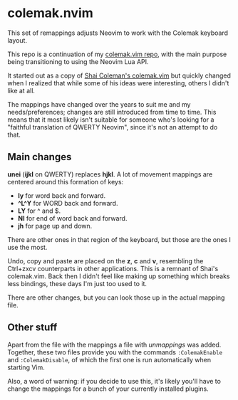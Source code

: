 colemak.nvim
===========

This set of remappings adjusts Neovim to work with the Colemak keyboard layout.

This repo is a continuation of my [colemak.vim repo][2], with the main purpose being transitioning to using the Neovim Lua API.

It started out as a copy of [Shai Coleman's colemak.vim][1] but quickly changed when I realized that while some of his ideas were interesting, others I didn't like at all.

 [1]: http://colemak.com/pub/vim/colemak.vim
 [2]: https://github.com/linduxed/colemak.vim

The mappings have changed over the years to suit me and my needs/preferences; changes are still introduced from time to time. This means that it most likely isn't suitable for someone who's looking for a "faithful translation of QWERTY Neovim", since it's not an attempt to do that.

Main changes
------------

**unei** (**ijkl** on QWERTY) replaces **hjkl**. A lot of movement mappings are centered around this formation of keys:

* **ly** for word back and forward.
* **^L^Y** for WORD back and forward.
* **LY** for ^ and $.
* **NI** for end of word back and forward.
* **jh** for page up and down.

There are other ones in that region of the keyboard, but those are the ones I use the most.

Undo, copy and paste are placed on the **z**, **c** and **v**, resembling the Ctrl+zxcv counterparts in other applications. This is a remnant of Shai's colemak.vim. Back then I didn't feel like making up something which breaks less bindings, these days I'm just too used to it.

There are other changes, but you can look those up in the actual mapping file.

Other stuff
-----------

Apart from the file with the mappings a file with *unmappings* was added. Together, these two files provide you with the commands `:ColemakEnable` and `:ColemakDisable`, of which the first one is run automatically when starting Vim.

Also, a word of warning: if you decide to use this, it's likely you'll have to change the mappings for a bunch of your currently installed plugins.
